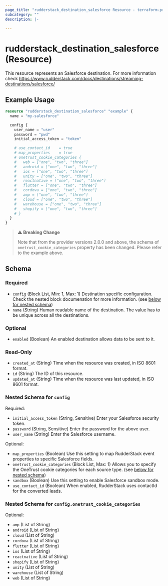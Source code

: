 ```yaml
---
page_title: "rudderstack_destination_salesforce Resource - terraform-provider-rudderstack"
subcategory: ""
description: |-
  
---
```


# rudderstack_destination_salesforce (Resource)

This resource represents an Salesforce destination. For more information check 
https://www.rudderstack.com/docs/destinations/streaming-destinations/salesforce/

## Example Usage

```terraform
resource "rudderstack_destination_salesforce" "example" {
  name = "my-salesforce"

  config {
    user_name = "user"
    password = "pwd"
    initial_access_token = "token"

    # use_contact_id    = true
    # map_properties    = true
    # onetrust_cookie_categories {
    #   web = ["one", "two", "three"]
    #   android = ["one", "two", "three"]
    #   ios = ["one", "two", "three"]
    #   unity = ["one", "two", "three"]
    #   reactnative = ["one", "two", "three"]
    #   flutter = ["one", "two", "three"]
    #   cordova = ["one", "two", "three"]
    #   amp = ["one", "two", "three"]
    #   cloud = ["one", "two", "three"]
    #   warehouse = ["one", "two", "three"]
    #   shopify = ["one", "two", "three"]
    # }
  }
}
```

> **:warning: Breaking Change**
> 
> Note that from the provider versions 2.0.0 and above, the schema of `onetrust_cookie_categories` property has been changed. Please refer to the example above.

<!-- schema generated by tfplugindocs -->
## Schema

### Required

- `config` (Block List, Min: 1, Max: 1) Destination specific configuration. Check the nested block documenation for more information. (see [below for nested schema](#nestedblock--config))
- `name` (String) Human readable name of the destination. The value has to be unique across all the destinations.

### Optional

- `enabled` (Boolean) An enabled destination allows data to be sent to it.

### Read-Only

- `created_at` (String) Time when the resource was created, in ISO 8601 format.
- `id` (String) The ID of this resource.
- `updated_at` (String) Time when the resource was last updated, in ISO 8601 format.

<a id="nestedblock--config"></a>
### Nested Schema for `config`

Required:

- `initial_access_token` (String, Sensitive) Enter your Salesforce security token.
- `password` (String, Sensitive) Enter the password for the above user.
- `user_name` (String) Enter the Salesforce username.

Optional:

- `map_properties` (Boolean) Use this setting to map RudderStack event properties to specific Salesforce fields.
- `onetrust_cookie_categories` (Block List, Max: 1) Allows you to specify the OneTrust cookie categories for each source type. (see [below for nested schema](#nestedblock--config--onetrust_cookie_categories))
- `sandbox` (Boolean) Use this setting to enable Salesforce sandbox mode.
- `use_contact_id` (Boolean) When enabled, RudderStack uses contactId for the converted leads.

<a id="nestedblock--config--onetrust_cookie_categories"></a>
### Nested Schema for `config.onetrust_cookie_categories`

Optional:

- `amp` (List of String)
- `android` (List of String)
- `cloud` (List of String)
- `cordova` (List of String)
- `flutter` (List of String)
- `ios` (List of String)
- `reactnative` (List of String)
- `shopify` (List of String)
- `unity` (List of String)
- `warehouse` (List of String)
- `web` (List of String)
